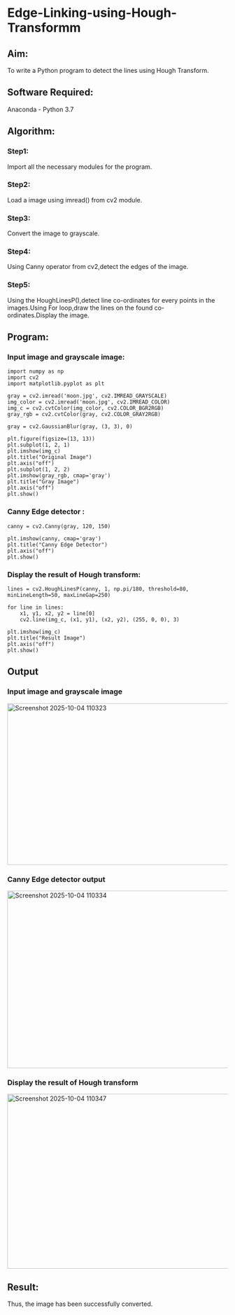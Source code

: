 # Edge-Linking-using-Hough-Transformm
## Aim:
To write a Python program to detect the lines using Hough Transform.

## Software Required:
Anaconda - Python 3.7

## Algorithm:
### Step1:

Import all the necessary modules for the program.
### Step2:

Load a image using imread() from cv2 module.
### Step3:

Convert the image to grayscale.
### Step4:

Using Canny operator from cv2,detect the edges of the image.
### Step5:

Using the HoughLinesP(),detect line co-ordinates for every points in the images.Using For loop,draw the lines on the found co-ordinates.Display the image.
## Program:
### Input image and grayscale image:
```
import numpy as np
import cv2
import matplotlib.pyplot as plt

gray = cv2.imread('moon.jpg', cv2.IMREAD_GRAYSCALE)
img_color = cv2.imread('moon.jpg', cv2.IMREAD_COLOR)
img_c = cv2.cvtColor(img_color, cv2.COLOR_BGR2RGB)
gray_rgb = cv2.cvtColor(gray, cv2.COLOR_GRAY2RGB)

gray = cv2.GaussianBlur(gray, (3, 3), 0)

plt.figure(figsize=(13, 13))
plt.subplot(1, 2, 1)
plt.imshow(img_c)
plt.title("Original Image")
plt.axis("off")
plt.subplot(1, 2, 2)
plt.imshow(gray_rgb, cmap='gray')
plt.title("Gray Image")
plt.axis("off")
plt.show()
```
### Canny Edge detector :
```
canny = cv2.Canny(gray, 120, 150)

plt.imshow(canny, cmap='gray')
plt.title("Canny Edge Detector")
plt.axis("off")
plt.show()
```
### Display the result of Hough transform:
```
lines = cv2.HoughLinesP(canny, 1, np.pi/180, threshold=80, minLineLength=50, maxLineGap=250)

for line in lines:
    x1, y1, x2, y2 = line[0]
    cv2.line(img_c, (x1, y1), (x2, y2), (255, 0, 0), 3)

plt.imshow(img_c)
plt.title("Result Image")
plt.axis("off")
plt.show()
```
## Output

### Input image and grayscale image
<img width="1297" height="369" alt="Screenshot 2025-10-04 110323" src="https://github.com/user-attachments/assets/ef29c832-2b95-4f72-a466-afe57c69b109" />


### Canny Edge detector output
<img width="639" height="405" alt="Screenshot 2025-10-04 110334" src="https://github.com/user-attachments/assets/d1be0369-4fad-40db-a648-2cec3e096b56" />

### Display the result of Hough transform
<img width="671" height="399" alt="Screenshot 2025-10-04 110347" src="https://github.com/user-attachments/assets/ce161fd4-9fd6-467b-9aa3-a9f8d56778ca" />


## Result:
Thus, the image has been successfully converted.
